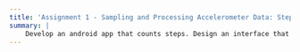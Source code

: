 ```yaml
---
title: 'Assignment 1 - Sampling and Processing Accelerometer Data: Step Counter on Android'
summary: |
    Develop an android app that counts steps. Design an interface that shows the number of steps as a user walks with the tablet in their hand. You will be using the raw data from the accelerometer and/or gyroscope to complete this task. The data will require some very simple signal processing before you can count the number of steps. Just focus on the basics in this assignment. We will do more advanced signal processing in subsequent assignments. You can use peak detection, zero crossing, or your own technique for counting. You can assume the user only holds the tablet in a fixed posture in their hands. You are welcome to assume a different placement or posture of the tablet or phone, but please be sure to document how the device needs to be held somewhere on the interface. Optional – If want a challenge, attempt to detect steps in any orientation and posture. Please have your application installed and ready to show in class on the due date and also submit your source code to the assignment submission site.
---
```

